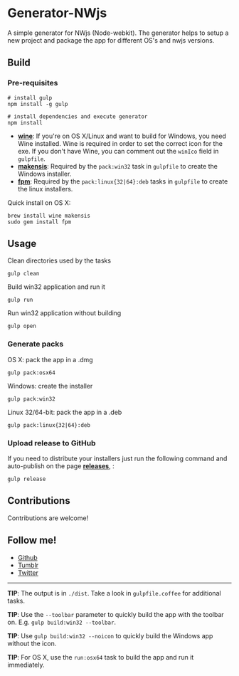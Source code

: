 # Generator-NWjs
A simple generator for NWjs (Node-webkit). The generator helps to setup a new project and package the app for different OS's and nwjs versions.


## Build

### Pre-requisites

    # install gulp
    npm install -g gulp

    # install dependencies and execute generator
	npm install

* [**wine**](http://winehq.org/): If you're on OS X/Linux and want to build for Windows, you need Wine installed. Wine is required in order
to set the correct icon for the exe. If you don't have Wine, you can comment out the `winIco` field in `gulpfile`.
* [**makensis**](http://nsis.sourceforge.net/Main_Page): Required by the `pack:win32` task in `gulpfile` to create the Windows installer.
* [**fpm**](https://github.com/jordansissel/fpm): Required by the `pack:linux{32|64}:deb` tasks in `gulpfile` to create the linux installers.

Quick install on OS X:

    brew install wine makensis
    sudo gem install fpm

## Usage

Clean directories used by the tasks

    gulp clean

Build win32 application and run it

    gulp run
 
 Run win32 application without building
 
    gulp open

### Generate packs

OS X: pack the app in a .dmg

    gulp pack:osx64

Windows: create the installer

    gulp pack:win32

Linux 32/64-bit: pack the app in a .deb

    gulp pack:linux{32|64}:deb

### Upload release to GitHub
If you need to distribute your installers just run the following command and auto-publish on the page [**releases**](releases/latest), :

    gulp release

## Contributions

Contributions are welcome!

## Follow me!
* [Github](http://github.com/luisdoer)
* [Tumblr](http://luisdoer.tumblr.com)
* [Twitter](http://twitter.com/luisdoer)

----------

**TIP**: The output is in `./dist`. Take a look in `gulpfile.coffee` for additional tasks.

**TIP**: Use the `--toolbar` parameter to quickly build the app with the toolbar on. E.g. `gulp build:win32 --toolbar`.

**TIP**: Use `gulp build:win32 --noicon` to quickly build the Windows app without the icon.

**TIP**: For OS X, use the `run:osx64` task to build the app and run it immediately.
